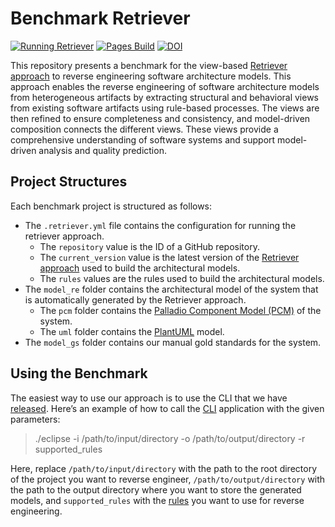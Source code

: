 # Benchmark Retriever
[![Running Retriever](https://github.com/PalladioSimulator/Palladio-ReverseEngineering-Benchmark/actions/workflows/reverse_engineering.yml/badge.svg)](https://github.com/PalladioSimulator/Palladio-ReverseEngineering-Benchmark/actions/workflows/reverse_engineering.yml) [![Pages Build](https://github.com/PalladioSimulator/Palladio-ReverseEngineering-Benchmark/actions/workflows/pages/pages-build-deployment/badge.svg)](https://github.com/PalladioSimulator/Palladio-ReverseEngineering-Benchmark/actions/workflows/pages/pages-build-deployment) [![DOI](https://zenodo.org/badge/DOI/10.5281/zenodo.10442265.svg)](https://doi.org/10.5281/zenodo.10442265)

This repository presents a benchmark for the view-based [Retriever approach](https://github.com/PalladioSimulator/Palladio-ReverseEngineering-Retriever) to reverse engineering software architecture models. This approach enables the reverse engineering of software architecture models from heterogeneous artifacts by extracting structural and behavioral views from existing software artifacts using rule-based processes. The views are then refined to ensure completeness and consistency, and model-driven composition connects the different views. These views provide a comprehensive understanding of software systems and support model-driven analysis and quality prediction.

## Project Structures
Each benchmark project is structured as follows:
* The `.retriever.yml` file contains the configuration for running the retriever approach.
  * The `repository` value is the ID of a GitHub repository.
  * The `current_version` value is the latest version of the [Retriever approach](https://github.com/PalladioSimulator/Palladio-ReverseEngineering-Retriever/releases) used to build the architectural models.
  * The `rules` values are the rules used to build the architectural models.
* The `model_re` folder contains the architectural model of the system that is automatically generated by the Retriever approach.
  * The `pcm` folder contains the [Palladio Component Model (PCM)](https://sdq.kastel.kit.edu/wiki/Palladio_Component_Model) of the system.
  * The `uml` folder contains the [PlantUML](https://plantuml.com) model.
* The `model_gs` folder contains our manual gold standards for the system.

## Using the Benchmark
The easiest way to use our approach is to use the CLI that we have [released](https://github.com/PalladioSimulator/Palladio-ReverseEngineering-Retriever/releases). Here’s an example of how to call the [CLI](https://github.com/PalladioSimulator/Palladio-ReverseEngineering-Retriever/blob/main/bundles/org.palladiosimulator.retriever.core/src/org/palladiosimulator/retriever/core/cli/RetrieverApplication.java) application with the given parameters:

> ./eclipse -i /path/to/input/directory -o /path/to/output/directory -r supported_rules

Here, replace `/path/to/input/directory` with the path to the root directory of the project you want to reverse engineer, `/path/to/output/directory` with the path to the output directory where you want to store the generated models, and `supported_rules` with the [rules](https://github.com/PalladioSimulator/Palladio-ReverseEngineering-Retriever/tree/main/bundles/org.palladiosimulator.retriever.extraction.rules/src/org/palladiosimulator/retriever/extraction/rules) you want to use for reverse engineering.

